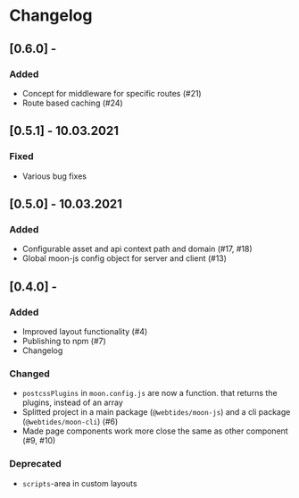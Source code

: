 # Changelog

## [0.6.0] -

### Added
 - Concept for middleware for specific routes (#21)
 - Route based caching (#24)

## [0.5.1] - 10.03.2021

### Fixed
 - Various bug fixes

## [0.5.0] - 10.03.2021

### Added
 - Configurable asset and api context path and domain (#17, #18)
 - Global moon-js config object for server and client (#13)

## [0.4.0] - 

### Added
 - Improved layout functionality (#4)
 - Publishing to npm (#7)
 - Changelog
 
### Changed
 - `postcssPlugins` in `moon.config.js` are now a function. that returns the plugins, instead of an array
 - Splitted project in a main package (`@webtides/moon-js`) and a cli package (`@webtides/moon-cli`) (#6)
 - Made page components work more close the same as other component (#9, #10)

### Deprecated
 - `scripts`-area in custom layouts
